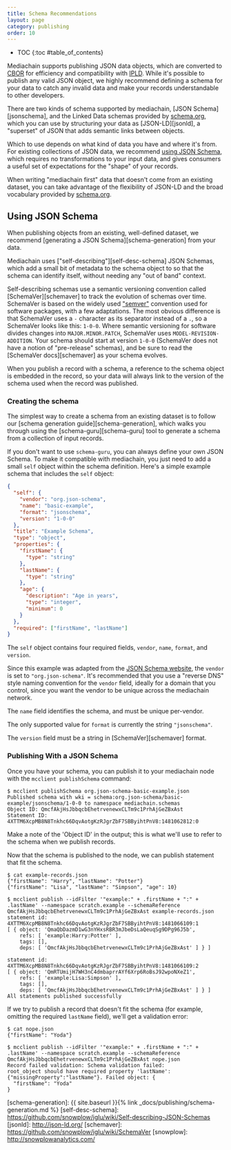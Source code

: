 ```yaml
---
title: Schema Recommendations
layout: page
category: publishing
order: 10
---
```


* TOC
{:toc #table_of_contents}

Mediachain supports publishing JSON data objects, which are converted to [CBOR](http://cbor.io)
for efficiency and compatibility with [IPLD][ipld].  While it's possible to publish any valid JSON
object, we highly recommend defining a schema for your data to catch any invalid data and make your
records understandable to other developers.

There are two kinds of schema supported by mediachain, [JSON Schema][jsonschema], and the
Linked Data schemas provided by [schema.org](http://schema.org), which you can use by structuring
your data as [JSON-LD][jsonld], a "superset" of JSON that adds semantic links between objects.  

Which to use depends on what kind of data you have and where it's from.  For existing collections of
JSON data, we recommend [using JSON Schema](#using-json-schema), which requires no transformations
to your input data, and gives consumers a useful set of expectations for the "shape" of your
records.

When writing "mediachain first" data that doesn't come from an existing dataset, you can take
advantage of the flexibility of JSON-LD and the broad vocabulary provided by
[schema.org](http://schema.org).

## Using JSON Schema

When publishing objects from an existing,
well-defined dataset, we recommend [generating a JSON Schema][schema-generation] from your data.

Mediachain uses ["self-describing"][self-desc-schema] JSON Schemas, which add a small bit of
metadata to the schema object to so that the schema can identify itself, without needing any
"out of band" context.  

Self-describing schemas use a semantic versioning convention called [SchemaVer][schemaver] to
track the evolution of schemas over time.  SchemaVer is based on the widely used
["semver"](http://semver.org) convention used for software packages, with a few adaptations.  The
most obvious difference is that SchemaVer uses a `-` character as its separator instead of a `.`,
so a SchemaVer looks like this: `1-0-0`.  Where semantic versioning for software divides changes
into `MAJOR.MINOR.PATCH`, SchemaVer uses `MODEL-REVISION-ADDITION`.  Your schema should start at
version `1-0-0` (SchemaVer does not have a notion of "pre-release" schemas), and be sure to read
the [SchemaVer docs][schemaver] as your schema evolves.

When you publish a record with a schema, a reference to the schema object is embedded in the record,
so your data will always link to the version of the schema used when the record was published.

### Creating the schema
The simplest way to create a schema from an existing dataset is to follow our
[schema generation guide][schema-generation], which walks you through using the
[schema-guru][schema-guru] tool to generate a schema from a collection of input records.

If you don't want to use `schema-guru`, you can always define your own JSON Schema.  To make it
compatible with mediachain, you just need to add a small `self` object within the schema definition.
Here's a simple example schema that includes the `self` object:

```json
{
  "self": {
    "vendor": "org.json-schema",
    "name": "basic-example",
    "format": "jsonschema",
    "version": "1-0-0"
  },
  "title": "Example Schema",
  "type": "object",
  "properties": {
    "firstName": {
      "type": "string"
    },
    "lastName": {
      "type": "string"
    },
    "age": {
      "description": "Age in years",
      "type": "integer",
      "minimum": 0
    }
  },
  "required": ["firstName", "lastName"]
}
```

The `self` object contains four required fields, `vendor`, `name`, `format`, and `version`.  

Since this example was adapted from the [JSON Schema website](http://json-schema.org/examples.html),
the `vendor` is set to `"org.json-schema"`.  It's recommended that you use a "reverse DNS" style
naming convention for the `vendor` field, ideally for a domain that you control, since you want the
vendor to be unique across the mediachain network.  

The `name` field identifies the schema, and must be unique per-vendor.  

The only supported value for `format` is currently the string `"jsonschema"`.

The `version` field must be a string in [SchemaVer][schemaver] format.

### Publishing With a JSON Schema

Once you have your schema, you can publish it to your mediachain node with the
`mcclient publishSchema` command:

```
$ mcclient publishSchema org.json-schema-basic-example.json
Published schema with wki = schema:org.json-schema/basic-example/jsonschema/1-0-0 to namespace mediachain.schemas
Object ID: QmcfAkjHsJbbqcbEhetrvenewxCLTm9c1PrhAjGeZBxAst
Statement ID: 4XTTM6XcpMB8N8Tnkhc66DqvAotgKzRJgrZbF7SBByihtPnV8:1481062812:0
```

Make a note of the 'Object ID' in the output; this is what we'll use to refer to the schema when
we publish records.

Now that the schema is published to the node, we can publish statement that fit the schema.

```
$ cat example-records.json
{"firstName": "Harry", "lastName": "Potter"}
{"firstName": "Lisa", "lastName": "Simpson", "age": 10}

$ mcclient publish --idFilter '"example:" + .firstName + ":" + .lastName' --namespace scratch.example --schemaReference QmcfAkjHsJbbqcbEhetrvenewxCLTm9c1PrhAjGeZBxAst example-records.json
statement id: 4XTTM6XcpMB8N8Tnkhc66DqvAotgKzRJgrZbF7SBByihtPnV8:1481066109:1
[ { object: 'QmaQbDazmD1wG3nYHxsRBR3mJbeDsLaQeuqSg9DPg96J5b',
    refs: [ 'example:Harry:Potter' ],
    tags: [],
    deps: [ 'QmcfAkjHsJbbqcbEhetrvenewxCLTm9c1PrhAjGeZBxAst' ] } ]

statement id: 4XTTM6XcpMB8N8Tnkhc66DqvAotgKzRJgrZbF7SBByihtPnV8:1481066109:2
[ { object: 'QmRTUmijH7WH3nC4dmbaprrAYf6Xrp6RoBsJ92wpoNXeZ1',
    refs: [ 'example:Lisa:Simpson' ],
    tags: [],
    deps: [ 'QmcfAkjHsJbbqcbEhetrvenewxCLTm9c1PrhAjGeZBxAst' ] } ]
All statements published successfully
```

If we try to publish a record that doesn't fit the schema (for example, omitting the required
`lastName` field), we'll get a validation error:

```
$ cat nope.json
{"firstName": "Yoda"}

$ mcclient publish --idFilter '"example:" + .firstName + ":" + .lastName' --namespace scratch.example --schemaReference QmcfAkjHsJbbqcbEhetrvenewxCLTm9c1PrhAjGeZBxAst nope.json
Record failed validation: Schema validation failed:
root_object should have required property 'lastName': {"missingProperty":"lastName"}. Failed object: {
  "firstName": "Yoda"
}
```



[ipld]: https://github.com/ipld/specs/tree/master/ipld
[schema-generation]: {{ site.baseurl }}{% link _docs/publishing/schema-generation.md %}
[self-desc-schema]: https://github.com/snowplow/iglu/wiki/Self-describing-JSON-Schemas
[jsonld]: http://json-ld.org/
[schemaver]: https://github.com/snowplow/iglu/wiki/SchemaVer
[snowplow]: http://snowplowanalytics.com/
